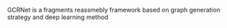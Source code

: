GCRNet is a fragments reassmebly framework based on graph generation strategy and deep learning method
